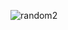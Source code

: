 ![random2](https://github.com/Tumppi66/v3rm-archive/assets/61348006/851e2a14-82c6-4955-8121-6f7945a115b6)
